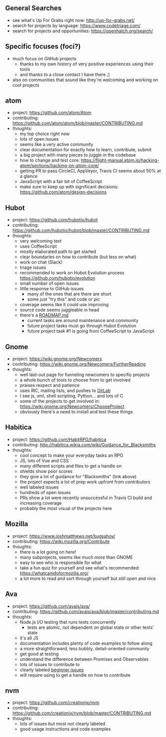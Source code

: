 ## General Searches
- see what's Up For Grabs right now: http://up-for-grabs.net/
- search for projects by language: https://www.codetriage.com/
- search for projects and opportunities: https://openhatch.org/search/

## Specific focuses (foci?)
- much focus on GitHub projects
	- thanks to my own history of very positive experiences using their tools
	- and thanks to a close contact I have there ;)
- also on communities that sound like they're welcoming and working on cool projects

## atom
- project: https://github.com/atom/Atom
- contributing: https://github.com/atom/atom/blob/master/CONTRIBUTING.md
- thoughts:
	- my top choice right now
	- lots of open issues
	- seems like a very active community
	- clear documentation for exactly how to learn, contribute, submit
	- a big project with many pieces to juggle in the codebase
	- how to change and test core: https://flight-manual.atom.io/hacking-atom/sections/hacking-on-atom-core/
	- getting PR to pass CircleCI, AppVeyor, Travis CI seems about 50% at a glance
	- JavaScript with a fair bit of CoffeeScript
	- make sure to keep up with significant decisions: https://github.com/atom/design-decisions

## Hubot
- project: https://github.com/hubotio/hubot
- contributing: https://github.com/hubotio/hubot/blob/master/CONTRIBUTING.md
- thoughts:
	- very welcoming text
	- uses CoffeeScript
	- mostly elaborated path to get started
	- clear boundaries on how to contribute (but less on what)
	- work on chat (Slack)
	- triage issues
	- recommended to work on Hubot Evolution process https://github.com/hubotio/evolution
	- small number of open issues
	- little response to GitHub issues
		- many of the ones that are there are short
		- some just "try this" and code or pic
	- coverage seems like it could use improving
	- source code seems juggleable in head
	- there's a [ROADMAP.md](https://github.com/hubotio/hubot/blob/master/ROADMAP.md)
		- current tasks are around maintenance and community
		- future project tasks must go through Hubot Evolution
		- future project task #1 is going from CoffeeScript to JavaScript

## Gnome
- project: https://wiki.gnome.org/Newcomers
- contributing: https://wiki.gnome.org/Newcomers/FurtherReading
- thoughts:
	- well laid-out page for funneling newcomers to specific projects
	- a whole bunch of tools to choose from to get involved
	- praises respect and patience
	- uses IRC, mailing lists, and pushes to [GitLab](https://gitlab.gnome.org/GNOME)
	- I see js, xml, shell scripting, Python... and lots of C
	- some of the projects to get involved in: https://wiki.gnome.org/Newcomers/ChooseProject
	- obviously there's a need to install and test these things

## Habitica
- project: https://github.com/HabitRPG/habitica
- contributing: http://habitica.wikia.com/wiki/Guidance_for_Blacksmiths
- thoughts:
	- cool concept to make your everyday tasks an RPG
	- JS, lots of Vue and CSS
	- many different scripts and files to get a handle on
	- shields show poor scores
	- they give a lot of guidance for "Blacksmiths" (link above)
	- the project expects a lot of prep work upfront from contributors
	- well labeled issues
	- hundreds of open issues
	- PRs show a lot were recently unsuccessful in Travis CI build and increasing coverage
	- probably the most visual of the projects here

## Mozilla
- project: https://www.joshmatthews.net/bugsahoy/
- contributing: https://wiki.mozilla.org/Contribute
- thoughts:
	- there is a lot going on here!
	- many subprojects, seems like much more than GNOME
	- easy to see who is responsible for what
	- take a fun quiz for yourself and see what's recommended: https://whatcanidoformozilla.org/
	- a lot more to read and sort through yourself but still open and nice

## Ava
- project: https://github.com/avajs/ava/
- contributing: https://github.com/avajs/ava/blob/master/contributing.md
- thoughts:
	- Node.js I/O testing that runs tests concurrently
		- tests are atomic, not dependent on global state or other tests' state
	- it's all JS
	- documentation includes plenty of code examples to follow along
	- a more straightforward, less bubbly, detail-oriented community
	- get good at testing
	- understand the difference between Promises and Observables
	- lots of issues to contribute to
	- clearly labeled [beginner issues](https://github.com/avajs/ava/labels/good%20for%20beginner)
	- will require using to get a handle on how to contribute

## nvm
- project: https://github.com/creationix/nvm
- contributing: https://github.com/creationix/nvm/blob/master/CONTRIBUTING.md
- thoughts:
	- lots of issues but most not clearly labeled
	- good usage instructions and code examples
